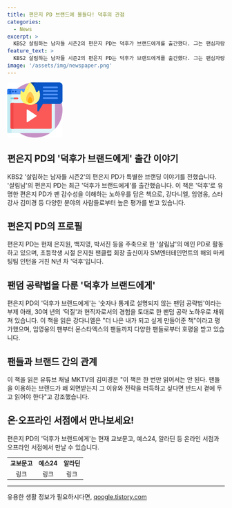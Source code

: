 ```yaml
---
title: 편은지 PD 브랜드에 물들다! 덕후의 관점
categories:
  - News
excerpt: >
  KBS2 살림하는 남자들 시즌2의 편은지 PD는 덕후가 브랜드에게를 출간했다. 그는 팬심자랑대회를 통해 덕질에 대한 인식을 바꿨고, 현재 살림남의 메인 PD로 활동 중이다. 편은지 PD는 덕후 출신으로, 팬덤 공략법을 담은 이 책은 강다니엘과 임영웅 등에게 추천되었으며, 교보문고, 예스24, 알라딘 등에서 만나볼 수 있다.
feature_text: >
  KBS2 살림하는 남자들 시즌2의 편은지 PD는 덕후가 브랜드에게를 출간했다. 그는 팬심자랑대회를 통해 덕질에 대한 인식을 바꿨고, 현재 살림남의 메인 PD로 활동 중이다. 편은지 PD는 덕후 출신으로, 팬덤 공략법을 담은 이 책은 강다니엘과 임영웅 등에게 추천되었으며, 교보문고, 예스24, 알라딘 등에서 만나볼 수 있다.
image: '/assets/img/newspaper.png'
---
```


<p><img src="/assets/img/news.png" alt="rentncar 속보" /></p>

<h2>편은지 PD의 '덕후가 브랜드에게' 출간 이야기</h2>

<p data-ke-size="size16">KBS2 '살림하는 남자들 시즌2'의 편은지 PD가 특별한 브랜딩 이야기를 전했습니다. '살림남'의 편은지 PD는 최근 '덕후가 브랜드에게'를 출간했습니다. 이 책은 '덕후'로 유명한 편은지 PD가 팬 감수성을 이해하는 노하우를 담은 책으로, 강다니엘, 임영웅, 스타강사 김미경 등 다양한 분야의 사람들로부터 높은 평가를 받고 있습니다.</p>

<h2 data-ke-size="size26">편은지 PD의 프로필</h2>

<p data-ke-size="size16">편은지 PD는 현재 은지원, 백지영, 박서진 등을 주축으로 한 '살림남'의 메인 PD로 활동하고 있으며, 초등학생 시절 은지원 팬클럽 회장 출신이자 SM엔터테인먼트의 해외 마케팅팀 인턴을 거친 N년 차 '덕후'입니다.</p>

<h2 data-ke-size="size26">팬덤 공략법을 다룬 '덕후가 브랜드에게'</h2>

<p data-ke-size="size16">편은지 PD의 '덕후가 브랜드에게'는 '숫자나 통계로 설명되지 않는 팬덤 공략법'이라는 부제 아래, 30여 년의 '덕질'과 현직자로서의 경험을 토대로 한 팬덤 공략 노하우로 채워져 있습니다. 이 책을 읽은 강다니엘은 "더 나은 내가 되고 싶게 만들어준 책"이라고 평가했으며, 임영웅의 팬부터 몬스타엑스의 팬들까지 다양한 팬들로부터 호평을 받고 있습니다.</p>

<h2 data-ke-size="size26">팬들과 브랜드 간의 관계</h2>

<p data-ke-size="size16">이 책을 읽은 유튜브 채널 MKTV의 김미경은 "이 책은 한 번만 읽어서는 안 된다. 팬들을 이용하는 브랜드가 왜 외면받는지 그 이유와 전략을 터득하고 싶다면 반드시 곁에 두고 읽어야 한다"고 강조했습니다.</p>

<h2 data-ke-size="size26">온∙오프라인 서점에서 만나보세요!</h2>

<p data-ke-size="size16">편은지 PD의 '덕후가 브랜드에게'는 현재 교보문고, 예스24, 알라딘 등 온라인 서점과 오프라인 서점에서 만날 수 있습니다.</p>

<table>
    <tr>
        <td style="text-align: center; height: 17px;"><b>교보문고</b></td>
        <td style="text-align: center; height: 17px;"><b>예스24</b></td>
        <td style="text-align: center; height: 17px;"><b>알라딘</b></td>
    </tr>
    <tr>
        <td style="text-align: center; height: 17px;">링크</td>
        <td style="text-align: center; height: 17px;">링크</td>
        <td style="text-align: center; height: 17px;">링크</td>
    </tr>
</table>

<p><hr></p>
유용한 생활 정보가 필요하시다면, <a href="https://qoogle.tistory.com" rel="dofollow">qoogle.tistory.com</a>


